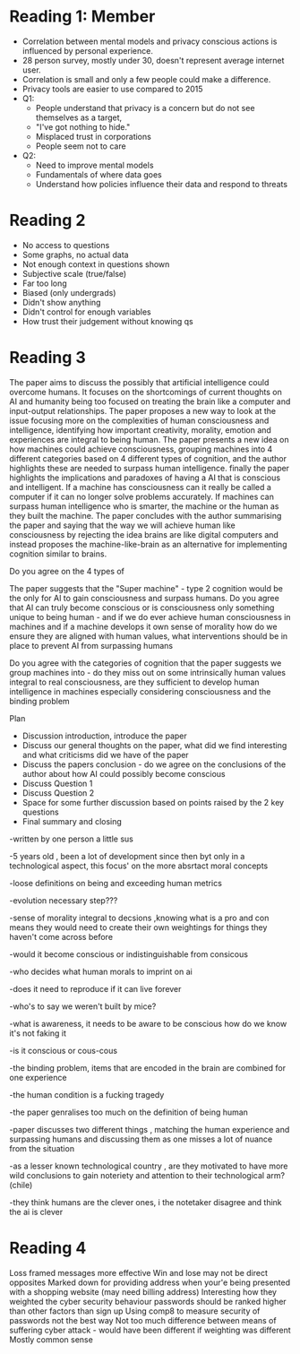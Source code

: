 # Reading 1: Member
- Correlation between mental models and privacy conscious actions is influenced by personal experience.
- 28 person survey, mostly under 30, doesn't represent average internet user.
- Correlation is small and only a few people could make a difference.
- Privacy tools are easier to use compared to 2015
- Q1:
    - People understand that privacy is a concern but do not see themselves as a target,
    - "I've got nothing to hide."
    - Misplaced trust in corporations
    - People seem not to care
- Q2:
    - Need to improve mental models
    - Fundamentals of where data goes
    - Understand how policies influence their data and respond to threats



# Reading 2
- No access to questions  
- Some graphs, no actual data  
- Not enough context in questions shown  
- Subjective scale (true/false)  
- Far too long  
- Biased (only undergrads)  
- Didn't show anything  
- Didn't control for enough variables  
- How trust their judgement without knowing qs




# Reading 3
The paper aims to discuss the possibly that artificial intelligence could overcome humans. It focuses on the shortcomings of current thoughts on AI and humanity being too focused on treating the brain like a computer and input-output relationships. The paper proposes a new way to look at the issue focusing more on the complexities of human consciousness and intelligence, identifying how important creativity, morality, emotion and experiences are integral to being human. The paper presents a new idea on how machines could achieve consciousness, grouping machines into 4 different categories based on 4 different types of cognition, and the author highlights these are needed to surpass human intelligence. finally the paper highlights the implications and paradoxes of having a AI that is conscious and intelligent. If a machine has consciousness can it really be called a computer if it can no longer solve problems accurately. If machines can surpass human intelligence who is smarter, the machine or the human as they built the machine. The paper concludes with the author summarising the paper and saying that the way we will achieve human like consciousness by rejecting the idea brains are like digital computers and instead proposes the machine-like-brain as an alternative for implementing cognition similar to brains. 

Do you agree on the 4 types of 

The paper suggests that the "Super machine" - type 2 cognition would be the only for AI to gain consciousness and surpass humans. Do you agree that AI can truly become conscious or is consciousness only something unique to being human - and if we do ever achieve human consciousness in machines and if a machine develops it own sense of morality how do we ensure they are aligned with human values, what interventions should be in place to prevent AI from surpassing humans

Do you agree with the categories of cognition that the paper suggests we group machines into - do they miss out on some intrinsically human values integral to real consciousness, are they sufficient to develop human intelligence in machines especially considering consciousness and the binding problem

Plan
- Discussion introduction, introduce the paper
- Discuss our general thoughts on the paper, what did we find interesting and what criticisms did we have of the paper
- Discuss the papers conclusion - do we agree on the conclusions of the author about how AI could possibly become conscious 
- Discuss Question 1
- Discuss Question 2
- Space for some further discussion based on points raised by the 2 key questions
- Final summary and closing


-written by one person a little sus

-5 years old , been a lot of development since then byt only in a technological aspect, this focus' on the more absrtact moral concepts

-loose definitions on being and exceeding human metrics

-evolution necessary step???

-sense of morality integral to decsions ,knowing what is a pro and con means they would need to create their own weightings for things they haven't come across before

-would it become conscious or indistinguishable from consicous

-who decides what human morals to imprint on ai

-does it need to reproduce if it can live forever

-who's to say we weren't built by mice?

-what is awareness, it needs to be aware to be conscious how do we know it's not faking it

-is it conscious or cous-cous

-the binding problem, items that are encoded in the brain are combined for one experience

-the human condition is a fucking tragedy

-the paper genralises too much on the definition of being human

-paper discusses two different things , matching the human experience and surpassing humans and discussing them as one misses a lot of nuance from the situation

-as a lesser known technological country , are they motivated to have more wild conclusions to gain noteriety and attention to their technological arm? (chile)

-they think humans are the clever ones, i the notetaker disagree and think the ai is clever




# Reading 4
Loss framed messages more effective
Win and lose may not be direct opposites
Marked down for providing address when your'e being presented with a shopping website (may need billing address)
Interesting how they weighted the cyber security behaviour 
passwords should be ranked higher than other factors than sign up
Using comp8 to measure security of passwords not the best way 
Not too much difference between means of suffering cyber attack - would have been different if weighting was different
Mostly common sense


